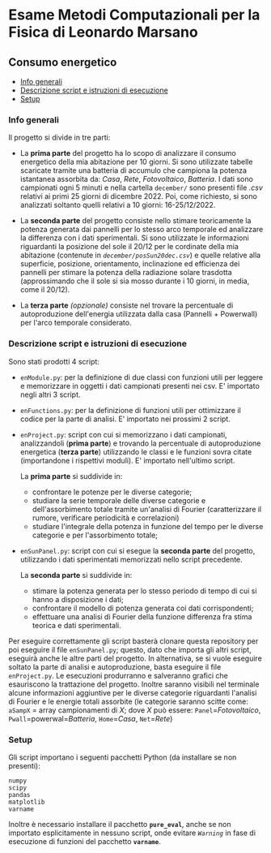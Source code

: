 # Esame Metodi Computazionali per la Fisica di Leonardo Marsano
## Consumo energetico

* [Info generali](#info-generali)
* [Descrizione script e istruzioni di esecuzione](#descrizione-script-e-istruzioni-di-esecuzione)
* [Setup](#setup)

### **Info generali**
Il progetto si divide in tre parti:
* La **prima parte** del progetto ha lo scopo di analizzare il consumo energetico della mia abitazione per 10 giorni. 
Si sono utilizzate tabelle scaricate tramite una batteria di accumulo che campiona la potenza istantanea assorbita da: *Casa*, *Rete*, *Fotovoltaico*, *Batteria*.
I dati sono campionati ogni 5 minuti e nella cartella `december/` sono presenti file *.csv* relativi ai primi 25 giorni di dicembre 2022. Poi, come richiesto, si sono analizzati soltanto quelli relativi a 10 giorni: 16-25/12/2022.
  
* La **seconda parte** del progetto consiste nello stimare teoricamente la potenza generata dai pannelli per lo stesso arco temporale ed analizzare la differenza con i dati sperimentali. Si sono utilizzate le informazioni riguardanti la posizione del sole il 20/12 per le cordinate della mia abitazione (contenute in *`december/posSun20dec.csv`*) e quelle relative alla superficie, posizione, orientamento, inclinazione ed efficienza dei pannelli per stimare la potenza della radiazione solare trasdotta (approssimando che il sole si sia mosso durante i 10 giorni, in media, come il 20/12).

* La **terza parte** *(opzionale)* consiste nel trovare la percentuale di autoproduzione dell'energia utilizzata dalla casa (Pannelli + Powerwall) per l'arco temporale considerato.

### **Descrizione script e istruzioni di esecuzione**
Sono stati prodotti 4 script:
* `enModule.py`: per la definizione di due classi con funzioni utili per leggere e memorizzare in oggetti i dati campionati presenti nei csv. E' importato negli altri 3 script.
* `enFunctions.py`: per la definizione di funzioni utili per ottimizzare il codice per la parte di analisi. E' importato nei prossimi 2 script.
* `enProject.py`: script con cui si memorizzano i dati campionati, analizzandoli (**prima parte**) e trovando la percentuale di autoproduzione energetica (**terza parte**) utilizzando le classi e le funzioni sovra citate (importandone i rispettivi moduli). E' importato nell'ultimo script.

  La **prima parte** si suddivide in:
  - confrontare le potenze per le diverse categorie;
  - studiare la serie temporale delle diverse categorie e dell'assorbimento totale tramite un'analisi di Fourier (caratterizzare il rumore, verificare  periodicità e correlazioni)
  - studiare l'integrale della potenza in funzione del tempo per le diverse categorie e per l'assorbimento totale;
* `enSunPanel.py`: script con cui si esegue la **seconda parte** del progetto, utilizzando i dati sperimentati memorizzati nello script precedente.

  La **seconda parte** si suddivide in:
  - stimare la potenza generata per lo stesso periodo di tempo di cui si hanno a disposizione i dati;
  - confrontare il modello di potenza generata coi dati corrispondenti;
  - effettuare una analisi di Fourier della funzione differenza fra stima teorica e dati sperimentali.
  
Per eseguire correttamente gli script basterà clonare questa repository per poi eseguire il file `enSunPanel.py`; questo, dato che importa gli altri script, eseguirà anche le altre parti del progetto. In alternativa, se si vuole eseguire soltato la parte di analisi e autoproduzione, basta eseguire il file `enProject.py`. 
Le esecuzioni produrranno e salveranno grafici che esauriscono la trattazione del progetto. Inoltre saranno visibili nel terminale alcune informazioni aggiuntive per le diverse categorie riguardanti l'analisi di Fourier e le energie totali assorbite (le categorie saranno scitte come: `aSampX` = array campionamenti di *X*; dove *X* può essere: `Panel`=*Fotovoltaico*, `Pwall`=powerwal=*Batteria*, `Home`=*Casa*, `Net`=*Rete*)
	
### **Setup**
Gli script importano i seguenti pacchetti Python (da installare se non presenti):
```
numpy
scipy
pandas
matplotlib
varname
```
Inoltre è necessario installare il pacchetto **`pure_eval`**, anche se non importato esplicitamente in nessuno script, onde evitare *`Warning`* in fase di esecuzione di funzioni del pacchetto **`varname`**.
